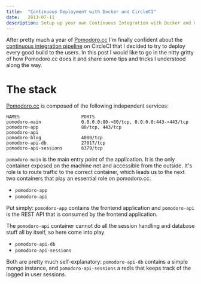```yaml
---
title:  "Continuous Deployment with Docker and CircleCI"
date:   2013-07-11
description: Setup up your own Continuous Integration with Docker and CircleCI to incrementally deliver value to your customers with Continuous Deployment.
---
```


After pretty much a year of [Pomodoro.cc](https://pomodoro.cc/) I'm finally confident about the [continuous integration pipeline](https://circleci.com/gh/christian-fei/pomodoro.cc) on CircleCI that I decided to try to deploy every good build to the users.
In this post I would like to go in the nitty gritty of how Pomodoro.cc does it and share some tips and tricks I understood along the way.

# The stack

[Pomodoro.cc](https://pomodoro.cc/) is composed of the following independent services:

```
NAMES                       PORTS                                      
pomodoro-main               0.0.0.0:80->80/tcp, 0.0.0.0:443->443/tcp   
pomodoro-app                80/tcp, 443/tcp                            
pomodoro-api                
pomodoro-blog               4000/tcp                                   
pomodoro-api-db             27017/tcp                                  
pomodoro-api-sessions       6379/tcp                                   
```

`pomodoro-main` is the main entry point of the application.
It is the only container exposed on the machine net and accessible from the outside.
It's role is to route traffic to the correct container, which leads us to the next two containers that play an essential role on pomodoro.cc:

- `pomodoro-app`
- `pomodoro-api`

Put simply: 
`pomodoro-app` contains the frontend application and `pomodoro-api` is the REST API that is consumed by the frontend application.

The `pomodoro-api` container cannot do all the session handling and database stuff all by itself, so here come into play

- `pomodoro-api-db`
- `pomodoro-api-sessions`

Both are pretty much self-explanatory: `pomodoro-api-db` contains a simple mongo instance, and `pomodoro-api-sessions` a redis that keeps track of the logged in user sessions.


